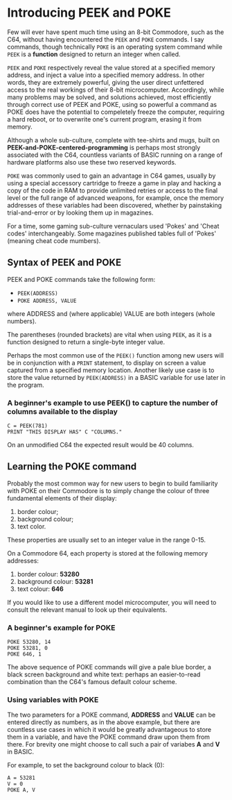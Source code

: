
# Introducing PEEK and POKE
Few will ever have spent much time using an 8-bit Commodore, such as the C64, without having encountered the `PEEK` and `POKE` commands. I say commands, though technically `POKE` is an operating system command while `PEEK` is a **function** designed to return an integer when called.

`PEEK` and `POKE` respectively reveal the value stored at a specified memory address, and inject a value into a specified memory address. In other words, they are extremely powerful, giving the user direct unfettered access to the real workings of their 8-bit microcomputer. Accordingly, while many problems may be solved, and solutions achieved, most efficiently through correct use of PEEK and POKE, using so powerful a command as POKE does have the potential to compeletely freeze the computer, requiring a hard reboot, or to overwrite one's current program, erasing it from memory.

Although a whole sub-culture, complete with tee-shirts and mugs, built on **PEEK-and-POKE-centered-programming** is perhaps most strongly associated with the C64, countless variants of BASIC running on a range of hardware platforms also use these two reserved keywords.

`POKE` was commonly used to gain an advantage in C64 games, usually by using a special accessory cartridge to freeze a game in play and hacking a copy of the code in RAM to provide unlimited retries or access to the final level or the full range of advanced weapons, for example, once the memory addresses of these variables had been discovered, whether by painstaking trial-and-error or by looking them up in magazines.

For a time, some gaming sub-culture vernaculars used 'Pokes' and 'Cheat codes' interchangeably. Some magazines published tables full of 'Pokes' (meaning cheat code mumbers).

## Syntax of PEEK and POKE
PEEK and POKE commands take the following form:
- `PEEK(ADDRESS)`
- `POKE ADDRESS, VALUE`

where ADDRESS and (where applicable) VALUE are both integers (whole numbers).

The parentheses (rounded brackets) are vital when using `PEEK`, as it is a function designed to return a single-byte integer value.

Perhaps the most common use of the `PEEK()` function among new users will be in conjunction with a `PRINT` statement, to display on screen a value captured from a specified memory location.
Another likely use case is to store the value returned by `PEEK(ADDRESS)` in a BASIC variable for use later in the program.

### A beginner's example to use PEEK() to capture the number of columns available to the display
```BASIC
C = PEEK(781)
PRINT "THIS DISPLAY HAS" C "COLUMNS."
```

On an unmodified C64 the expected result would be 40 columns.

## Learning the POKE command
Probably the most common way for new users to begin to build familiarity with POKE on their Commodore is to simply change the colour of three fundamental elements of their display:
1. border colour;
2. background colour;
3. text color.

These properties are usually set to an integer value in the range 0-15.

On a Commodore 64, each property is stored at the following memory addresses:
1. border colour: **53280**
2. background colour: **53281**
3. text colour: **646**

If you would like to use a different model microcomputer, you will need to consult the relevant manual to look up their equivalents.

### A beginner's example for POKE
``` BASIC
POKE 53280, 14
POKE 53281, 0
POKE 646, 1
```

The above sequence of POKE commands will give a pale blue border, a black screen background and white text: perhaps an easier-to-read combination than the C64's famous default colour scheme.

### Using variables with POKE
The two parameters for a POKE command, **ADDRESS** and **VALUE** can be entered directly as numbers, as in the above example, but there are countless use cases in which it would be greatly advantageous to store them in a variable, and have the POKE command draw upon them from there. For brevity one might choose to call such a pair of variabes **A** and **V** in BASIC.

For example, to set the background colour to black (0):
``` BASIC
A = 53281
V = 0
POKE A, V
```
